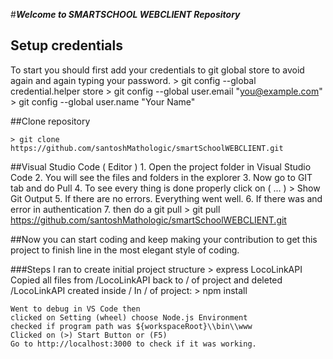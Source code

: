 #***Welcome to SMARTSCHOOL WEBCLIENT Repository***

## Setup credentials
To start you should first add your credentials to git global store to avoid again and again typing your password.
	> git config --global credential.helper store
	> git config --global user.email "you@example.com"
    > git config --global user.name "Your Name"

##Clone repository

    > git clone https://github.com/santoshMathologic/smartSchoolWEBCLIENT.git

##Visual Studio Code ( Editor )
	1. Open the project folder in Visual Studio Code
	2. You will see the files and folders in the explorer
	3. Now go to GIT tab and do Pull
	4. To see every thing is done properly click on ( ... ) > Show Git Output
	5. If there are no errors. Everything went well. 
	6. If there was and error in authentication 
	7. then do a git pull 
        > git pull https://github.com/santoshMathologic/smartSchoolWEBCLIENT.git

##Now you can start coding and keep making your contribution to get this project to finish line in the most elegant style of coding.


###Steps I ran to create initial project structure
    > express LocoLinkAPI
    Copied all files from /LocoLinkAPI back to / of project and deleted /LocoLinkAPI created inside /
    In / of project:
        > npm install
        
    Went to debug in VS Code then
    clicked on Setting (wheel) choose Node.js Environment
    checked if program path was ${workspaceRoot}\\bin\\www
    Clicked on (>) Start Button or (F5)
    Go to http://localhost:3000 to check if it was working.
    
